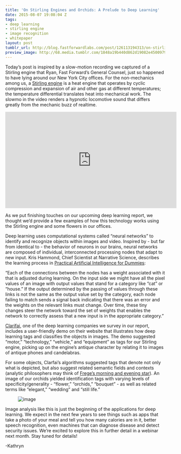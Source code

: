 ```yaml
---
title: 'On Stirling Engines and Orchids: A Prelude to Deep Learning'
date: 2015-08-07 19:08:04 Z
tags:
- deep learning
- stirling engine
- image recognition
- whitepaper
layout: post
tumblr_url: http://blog.fastforwardlabs.com/post/126113194313/on-stirling-engines-and-orchids-a-prelude-to-deep
preview_image: http://68.media.tumblr.com/1848a19b440d862d19082e450097910b/tumblr_inline_nsq7opgW3S1ta78fg_540.jpg
---
```


<p>Today’s post is inspired by a slow-motion recording we captured of a Stirling engine that Ryan, Fast Forward’s General Counsel, just so happened to have lying around our New York City offices. For the non-mechanics among us, a <a href="https://en.wikipedia.org/wiki/Stirling_engine">Stirling engine</a> is a heat engine that operates by cyclic compression and expansion of air and other gas at different temperatures; the temperature differential translates heat into mechanical work. The slowmo in the video renders a hypnotic locomotive sound that differs greatly from the mechanic buzz of realtime.</p>

<div class="video-holder">
<iframe width="540" height="304" src="https://www.youtube.com/embed/RIr4_9kbz_Q?feature=oembed" frameborder="0"></iframe>
</div>

<p>As we put finishing touches on our upcoming deep learning report, we thought we’d provide a few examples of how this technology works using the Stirling engine and some flowers in our offices. </p><p>Deep learning uses computational systems called “neural networks” to identify and recognize objects within images and video. Inspired by - but far from identical to - the behavior of neurons in our brains, neural networks are composed of individual, interconnected processing nodes that adapt to new input. Kris Hammond, Chief Scientist at Narrative Science, describes the learning process in <a href="http://www.narrativescience.com/practical-ai?utm_source=Pardot&amp;utm_medium=august_newsletter&amp;utm_campaign=Dummies">Practical Artificial Intelligence for Dummies</a>: </p><p>“Each of the connections between the nodes has a weight
associated with it that is adjusted during learning. On the
input side we might have all the pixel values of an image with output values that stand for a category like “cat” or
“house.” If the output determined by the passing of values
through these links is not the same as the output value set by
the category, each node failing to match sends a signal back
indicating that there was an error and the weights on the relevant links must change. Over time, these tiny changes steer the network toward the
set of weights that enables the network to correctly assess
that a new input is in the appropriate category.”</p><p><a href="http://www.clarifai.com/">Clarifai</a>, one of the deep learning companies we survey in our report, includes a user-friendly demo on their website that illustrates how deep learning tags and classifies the objects in images. The demo suggested “motor,” “technology,” “vehicle,” and “equipment” as tags for our Stirling engine, picking up on the engine’s antique character by relating it to images of antique phones and candelabras. </p><p>For some objects, Clarfai’s algorithms suggested tags that denote not only what is depicted, but also suggest related semantic fields and contexts (analytic philosophers may think of <a href="http://plato.stanford.edu/entries/frege/">Frege’s morning and evening star</a>). An image of our orchids yielded identification tags with varying levels of specificity/generality - “flower,” “orchids,” “bouquet” - as well as related terms like “elegant,” “wedding” and “still life.” <br/></p><figure data-orig-width="2214" data-orig-height="1711" class="tmblr-full"><img src="http://68.media.tumblr.com/1848a19b440d862d19082e450097910b/tumblr_inline_nsq7opgW3S1ta78fg_540.jpg" alt="image" data-orig-width="2214" data-orig-height="1711"/></figure><p>Image analysis like this is just the beginning of the applications for deep learning. We expect in the next few years to see things such as apps that take a photo of your meal and tell you how many calories are in it, better speech recognition, even machines that can diagnose disease and detect security issues. We’re excited to explore this in further detail in a webinar next month. Stay tuned for details!<br/></p><p>-Kathryn</p>
